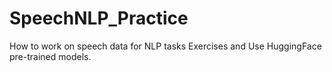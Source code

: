 # SpeechNLP_Practice
How to work on speech data for NLP tasks Exercises and Use HuggingFace pre-trained models.
